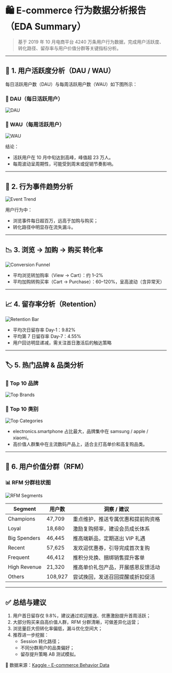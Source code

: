 # 🛍️ E-commerce 行为数据分析报告（EDA Summary）

> 基于 2019 年 10 月电商平台 4240 万条用户行为数据，完成用户活跃度、转化路径、留存率与用户价值分群等关键指标分析。

---

## 📅 1. 用户活跃度分析（DAU / WAU）

每日活跃用户数（DAU）与每周活跃用户数（WAU）如下图所示：

### 🔹 DAU（每日活跃用户）
![DAU](./full_dau.png)

### 🔹 WAU（每周活跃用户）
![WAU](./full_wau.png)

结论：
- 活跃用户在 10 月中旬达到高峰，峰值超 23 万人。
- 每周波动呈周期性，可能受到周末或促销节奏影响。

---

## 🔁 2. 行为事件趋势分析

![Event Trend](./full_event_trend.png)

用户行为中：
- 浏览事件每日超百万，远高于加购与购买；
- 转化路径中明显存在流失漏斗。

---

## 📉 3. 浏览 → 加购 → 购买 转化率

![Conversion Funnel](./full_conversion.png)

- 平均浏览转加购率（View → Cart）：约 1–2%
- 平均加购转购买率（Cart → Purchase）：60–120%，呈高波动（含异常天）

---

## 📈 4. 留存率分析（Retention）

![Retention Bar](./full_retention_bar.png)

- 平均次日留存率 Day‑1：9.82%
- 平均第 7 日留存率 Day‑7：4.55%
- 用户回访明显递减，需关注首日激活后的触达策略

---

## 🏷️ 5. 热门品牌 & 品类分析

### 🔸 Top 10 品牌
![Top Brands](./full_top_brands.png)

### 🔹 Top 10 类别
![Top Categories](./full_top_categories.png)

- electronics.smartphone 占比最大，品牌集中在 samsung / apple / xiaomi。
- 高价值人群集中在主流数码产品上，适合主打高单价和高复购品类。

---

## 👥 6. 用户价值分群（RFM）

### 📊 RFM 分群柱状图
![RFM Segments](./rfm_segments.png)

| Segment        | 用户数  | 洞察 / 建议                      |
|----------------|--------|-----------------------------------|
| Champions      | 47,709 | 重点维护，推送专属优惠和提前购资格 |
| Loyal          | 18,680 | 激励复购频率，建设会员成长体系     |
| Big Spenders   | 46,445 | 推高端新品，定期送出 VIP 礼遇       |
| Recent         | 57,625 | 发欢迎优惠券，引导完成首次复购      |
| Frequent       | 46,412 | 推积分兑换、捆绑销售提升客单        |
| High Revenue   | 21,320 | 推高单价礼包产品，开展感恩反馈活动    |
| Others         | 108,927| 尝试挽回，发送召回提醒或折扣促活    |

---

## ✅ 总结与建议

1. 用户首日留存仅 9.8%，建议通过欢迎推送、优惠激励提升首周活跃；
2. 大部分购买来自高价值人群，RFM 分群清晰，可做差异化运营；
3. 浏览量巨大但转化率偏低，漏斗优化空间大；
4. 推荐进一步挖掘：
   - Session 转化路径；
   - 不同分群用户的品类偏好；
   - 留存提升策略 AB 测试模拟。

📎 数据来源：[Kaggle - E-commerce Behavior Data](https://www.kaggle.com/datasets/mkechinov/ecommerce-behavior-data-from-multi-category-store)
